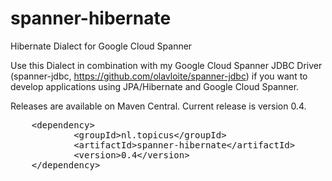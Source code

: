 # spanner-hibernate
Hibernate Dialect for Google Cloud Spanner

Use this Dialect in combination with my Google Cloud Spanner JDBC Driver (spanner-jdbc, https://github.com/olavloite/spanner-jdbc) if you want to develop applications using JPA/Hibernate and Google Cloud Spanner.

Releases are available on Maven Central. Current release is version 0.4.

<div class="highlight highlight-text-xml"><pre>
	&lt;<span class="pl-ent">dependency</span>&gt;
    		&lt;<span class="pl-ent">groupId</span>&gt;nl.topicus&lt;/<span class="pl-ent">groupId</span>&gt;
    		&lt;<span class="pl-ent">artifactId</span>&gt;spanner-hibernate&lt;/<span class="pl-ent">artifactId</span>&gt;
    		&lt;<span class="pl-ent">version</span>&gt;0.4&lt;/<span class="pl-ent">version</span>&gt;
	&lt;/<span class="pl-ent">dependency</span>&gt;
</pre></div>
